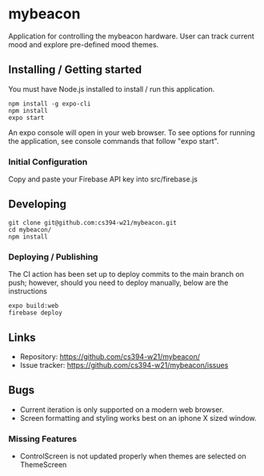 # mybeacon

Application for controlling the mybeacon hardware.
User can track current mood and explore pre-defined mood themes.

## Installing / Getting started
You must have Node.js installed to install / run this application.
```shell
npm install -g expo-cli
npm install 
expo start
```

An expo console will open in your web browser. To see options for running the application, see console commands that follow "expo start".

### Initial Configuration

Copy and paste your Firebase API key into src/firebase.js

## Developing

```shell
git clone git@github.com:cs394-w21/mybeacon.git
cd mybeacon/
npm install
```

### Deploying / Publishing

The CI action has been set up to deploy commits to the main branch on push; however, should you need to deploy manually, below are the instructions
```shell
expo build:web
firebase deploy
```

## Links

- Repository: https://github.com/cs394-w21/mybeacon/
- Issue tracker: https://github.com/cs394-w21/mybeacon/issues

## Bugs
- Current iteration is only supported on a modern web browser.
- Screen formatting and styling works best on an iphone X sized window.

### Missing Features
- ControlScreen is not updated properly when themes are selected on ThemeScreen

